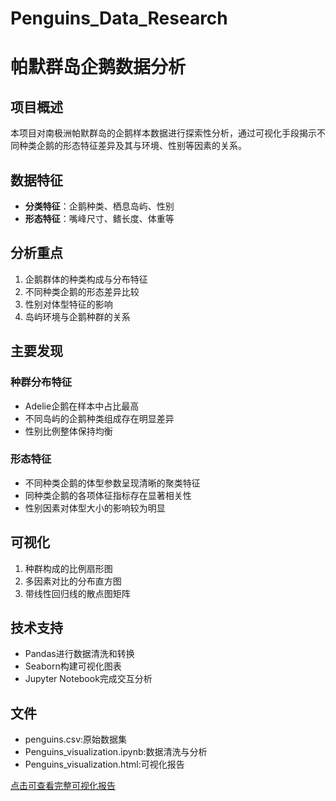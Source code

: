 # Penguins_Data_Research

# 帕默群岛企鹅数据分析

## 项目概述
本项目对南极洲帕默群岛的企鹅样本数据进行探索性分析，通过可视化手段揭示不同种类企鹅的形态特征差异及其与环境、性别等因素的关系。

## 数据特征

- **分类特征**：企鹅种类、栖息岛屿、性别
- **形态特征**：嘴峰尺寸、鳍长度、体重等

## 分析重点
1. 企鹅群体的种类构成与分布特征
2. 不同种类企鹅的形态差异比较
3. 性别对体型特征的影响
4. 岛屿环境与企鹅种群的关系

## 主要发现

### 种群分布特征
- Adelie企鹅在样本中占比最高
- 不同岛屿的企鹅种类组成存在明显差异
- 性别比例整体保持均衡

### 形态特征
- 不同种类企鹅的体型参数呈现清晰的聚类特征
- 同种类企鹅的各项体征指标存在显著相关性
- 性别因素对体型大小的影响较为明显

## 可视化
1. 种群构成的比例扇形图
2. 多因素对比的分布直方图
3. 带线性回归线的散点图矩阵

## 技术支持
- Pandas进行数据清洗和转换
- Seaborn构建可视化图表
- Jupyter Notebook完成交互分析
## 文件
- penguins.csv:原始数据集
- Penguins_visualization.ipynb:数据清洗与分析
- Penguins_visualization.html:可视化报告

<a href="https://rin10101010.github.io/Penguins_Data_Research/Penguins_visualization.html">点击可查看完整可视化报告</a>
